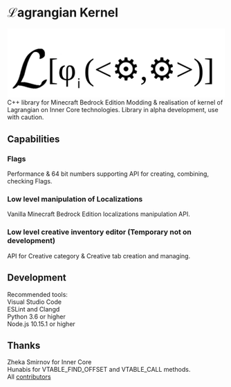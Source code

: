 # ℒagrangian Kernel

![Плотность лагранжиана](mod_icon.png "Не имеющая физического смысла плотность лагранжиана")
С++ library for Minecraft Bedrock Edition Modding & realisation of kernel of Lagrangian on Inner Core technologies.
Library in alpha development, use with caution.

## Capabilities

### Flags

Performance & 64 bit numbers supporting API for creating, combining, checking Flags.

### Low level manipulation of Localizations

Vanilla Minecraft Bedrock Edition localizations manipulation API.

### Low level creative inventory editor (Temporary not on development)

API for Creative category & Creative tab creation and managing.

## Development

Recommended tools: \
    Visual Studio Code \
    ESLint and Clangd \
    Python 3.6 or higher \
    Node.js 10.15.1 or higher

## Thanks

Zheka Smirnov for Inner Core \
Hunabis for VTABLE_FIND_OFFSET and VTABLE_CALL methods. \
All [contributors](graphs/contributors)